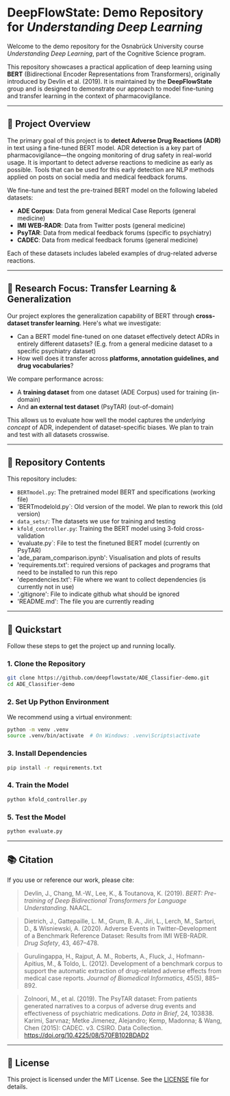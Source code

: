 
# DeepFlowState: Demo Repository for *Understanding Deep Learning*

Welcome to the demo repository for the Osnabrück University course *Understanding Deep Learning*, part of the Cognitive Science program.

This repository showcases a practical application of deep learning using **BERT** (Bidirectional Encoder Representations from Transformers), originally introduced by Devlin et al. (2019). It is maintained by the **DeepFlowState** group and is designed to demonstrate our approach to model fine-tuning and transfer learning in the context of pharmacovigilance.

---

## 🧠 Project Overview

The primary goal of this project is to **detect Adverse Drug Reactions (ADR)** in text using a fine-tuned BERT model. ADR detection is a key part of pharmacovigilance—the ongoing monitoring of drug safety in real-world usage. It is important to detect adverse reactions to medicine as early as possible. Tools that can be used for this early detection are NLP methods applied on posts on social media and medical feedback forums.

We fine-tune and test the pre-trained BERT model on the following labeled datasets:

- **ADE Corpus**: Data from general Medical Case Reports (general medicine)
- **IMI WEB-RADR**: Data from Twitter posts (general medicine)
- **PsyTAR**: Data from medical feedback forums (specific to psychiatry)
- **CADEC**: Data from medical feedback forums (general medicine)

Each of these datasets includes labeled examples of drug-related adverse reactions.

---

## 🔬 Research Focus: Transfer Learning & Generalization

Our project explores the generalization capability of BERT through **cross-dataset transfer learning**. Here's what we investigate:

- Can a BERT model fine-tuned on one dataset effectively detect ADRs in entirely different datasets? (E.g. from a general medicine dataset to a specific psychiatry dataset)
- How well does it transfer across **platforms, annotation guidelines, and drug vocabularies**?

We compare performance across:

- A **training dataset** from one dataset (ADE Corpus) used for training (in-domain)
- And **an external test dataset** (PsyTAR) (out-of-domain)

This allows us to evaluate how well the model captures the *underlying concept* of ADR, independent of dataset-specific biases. We plan to train and test with all datasets crosswise.

---

## 📁 Repository Contents

This repository includes:

- `BERTmodel.py`: The pretrained model BERT and specifications (working file)
- 'BERTmodelold.py`: Old version of the model. We plan to rework this (old version)
- `data_sets/`: The datasets we use for training and testing
- `kfold_controller.py`: Training the BERT model using 3-fold cross-validation
- 'evaluate.py`: File to test the finetuned BERT model (currently on PsyTAR)
- 'ade_param_comparison.ipynb': Visualisation and plots of results
- 'requirements.txt': required versions of packages and programs that need to be installed to run this repo
- 'dependencies.txt': File where we want to collect dependencies (is currently not in use)
- '.gitignore': File to indicate github what should be ignored
- 'README.md': The file you are currently reading

---

## 🚀 Quickstart

Follow these steps to get the project up and running locally.

### 1. Clone the Repository

```bash
git clone https://github.com/deepflowstate/ADE_Classifier-demo.git
cd ADE_Classifier-demo
````

### 2. Set Up Python Environment

We recommend using a virtual environment:

```bash
python -m venv .venv
source .venv/bin/activate  # On Windows: .venv\Scripts\activate
```

### 3. Install Dependencies

```bash
pip install -r requirements.txt
```

### 4. Train the Model

```bash
python kfold_controller.py
```

### 5. Test the Model

```bash
python evaluate.py
```

---

## 📚 Citation

If you use or reference our work, please cite:

> Devlin, J., Chang, M.-W., Lee, K., & Toutanova, K. (2019). *BERT: Pre-training of Deep Bidirectional Transformers for Language Understanding*. NAACL.

> Dietrich, J., Gattepaille, L. M., Grum, B. A., Jiri, L., Lerch, M., Sartori, D., & Wisniewski, A. (2020). Adverse Events in Twitter–Development of a Benchmark Reference Dataset: Results from IMI WEB-RADR. *Drug Safety*, 43, 467–478.

> Gurulingappa, H., Rajput, A. M., Roberts, A., Fluck, J., Hofmann-Apitius, M., & Toldo, L. (2012). Development of a benchmark corpus to support the automatic extraction of drug-related adverse effects from medical case reports. *Journal of Biomedical Informatics*, 45(5), 885–892.

> Zolnoori, M., et al. (2019). The PsyTAR dataset: From patients generated narratives to a corpus of adverse drug events and effectiveness of psychiatric medications. *Data in Brief*, 24, 103838.
> Karimi, Sarvnaz; Metke Jimenez, Alejandro; Kemp, Madonna; & Wang, Chen (2015): CADEC. v3. CSIRO. Data Collection. https://doi.org/10.4225/08/570FB102BDAD2

---

## 📄 License

This project is licensed under the MIT License. See the [LICENSE](LICENSE) file for details.

```



